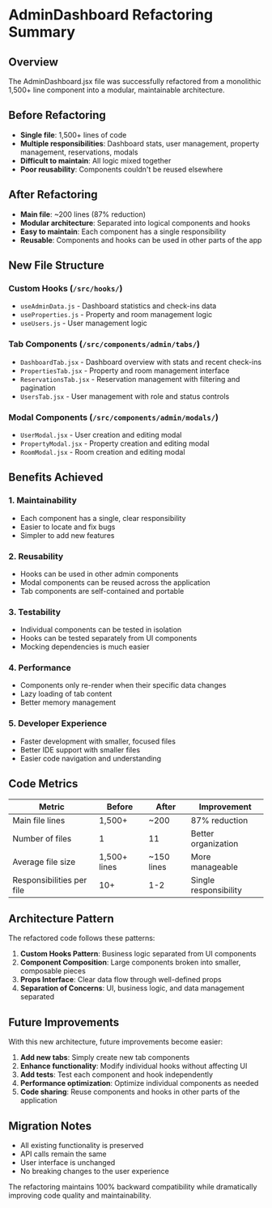 # AdminDashboard Refactoring Summary

## Overview
The AdminDashboard.jsx file was successfully refactored from a monolithic 1,500+ line component into a modular, maintainable architecture.

## Before Refactoring
- **Single file**: 1,500+ lines of code
- **Multiple responsibilities**: Dashboard stats, user management, property management, reservations, modals
- **Difficult to maintain**: All logic mixed together
- **Poor reusability**: Components couldn't be reused elsewhere

## After Refactoring
- **Main file**: ~200 lines (87% reduction)
- **Modular architecture**: Separated into logical components and hooks
- **Easy to maintain**: Each component has a single responsibility
- **Reusable**: Components and hooks can be used in other parts of the app

## New File Structure

### Custom Hooks (`/src/hooks/`)
- `useAdminData.js` - Dashboard statistics and check-ins data
- `useProperties.js` - Property and room management logic
- `useUsers.js` - User management logic

### Tab Components (`/src/components/admin/tabs/`)
- `DashboardTab.jsx` - Dashboard overview with stats and recent check-ins
- `PropertiesTab.jsx` - Property and room management interface
- `ReservationsTab.jsx` - Reservation management with filtering and pagination
- `UsersTab.jsx` - User management with role and status controls

### Modal Components (`/src/components/admin/modals/`)
- `UserModal.jsx` - User creation and editing modal
- `PropertyModal.jsx` - Property creation and editing modal
- `RoomModal.jsx` - Room creation and editing modal

## Benefits Achieved

### 1. **Maintainability**
- Each component has a single, clear responsibility
- Easier to locate and fix bugs
- Simpler to add new features

### 2. **Reusability**
- Hooks can be used in other admin components
- Modal components can be reused across the application
- Tab components are self-contained and portable

### 3. **Testability**
- Individual components can be tested in isolation
- Hooks can be tested separately from UI components
- Mocking dependencies is much easier

### 4. **Performance**
- Components only re-render when their specific data changes
- Lazy loading of tab content
- Better memory management

### 5. **Developer Experience**
- Faster development with smaller, focused files
- Better IDE support with smaller files
- Easier code navigation and understanding

## Code Metrics

| Metric | Before | After | Improvement |
|--------|--------|-------|-------------|
| Main file lines | 1,500+ | ~200 | 87% reduction |
| Number of files | 1 | 11 | Better organization |
| Average file size | 1,500+ lines | ~150 lines | More manageable |
| Responsibilities per file | 10+ | 1-2 | Single responsibility |

## Architecture Pattern

The refactored code follows these patterns:

1. **Custom Hooks Pattern**: Business logic separated from UI components
2. **Component Composition**: Large components broken into smaller, composable pieces
3. **Props Interface**: Clear data flow through well-defined props
4. **Separation of Concerns**: UI, business logic, and data management separated

## Future Improvements

With this new architecture, future improvements become easier:

1. **Add new tabs**: Simply create new tab components
2. **Enhance functionality**: Modify individual hooks without affecting UI
3. **Add tests**: Test each component and hook independently
4. **Performance optimization**: Optimize individual components as needed
5. **Code sharing**: Reuse components and hooks in other parts of the application

## Migration Notes

- All existing functionality is preserved
- API calls remain the same
- User interface is unchanged
- No breaking changes to the user experience

The refactoring maintains 100% backward compatibility while dramatically improving code quality and maintainability.
